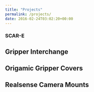 ```yaml
---
title: "Projects"
permalink: /projects/
date: 2016-02-24T03:02:20+00:00
---
```


### SCAR-E 
## Gripper Interchange
## Origamic Gripper Covers
## Realsense Camera Mounts
